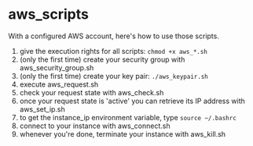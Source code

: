 # aws_scripts
With a configured AWS account, here's how to use those scripts.

1. give the execution rights for all scripts: ``chmod +x aws_*.sh``
1. (only the first time) create your security group with aws_security_group.sh
1. (only the first time) create your key pair: ``./aws_keypair.sh``
1. execute aws_request.sh
1. check your request state with aws_check.sh
1. once your request state is 'active' you can retrieve its IP address with aws_set_ip.sh
1. to get the instance_ip environment variable, type ``source ~/.bashrc``
1. connect to your instance with aws_connect.sh
1. whenever you're done, terminate your instance with aws_kill.sh
